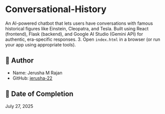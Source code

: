 # Conversational-History
An AI-powered chatbot that lets users have conversations with famous historical figures like Einstein, Cleopatra, and Tesla. Built using React (frontend), Flask (backend), and Google AI Studio (Gemini API) for authentic, era-specific responses.
3. Open `index.html` in a browser (or run your app using appropriate tools).

## 👤 Author
- Name: Jerusha M Rajan
- GitHub: [jerusha-22](https://github.com/jerusha-22)

## 📅 Date of Completion
July 27, 2025
